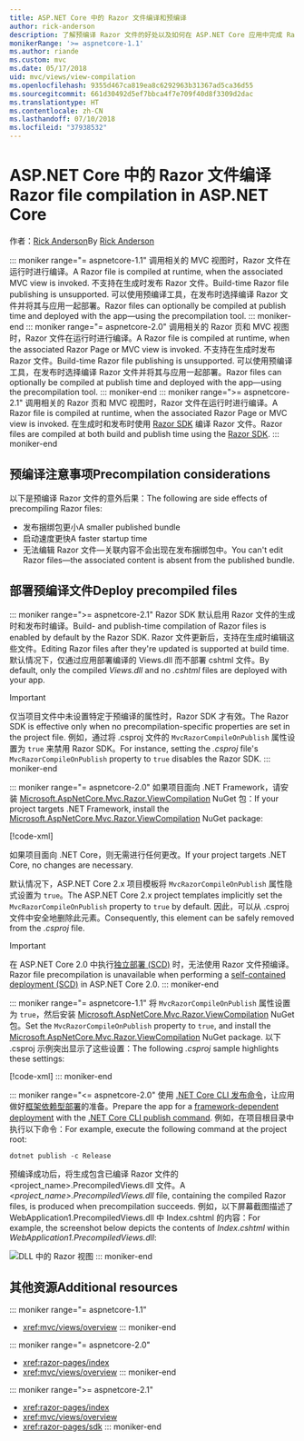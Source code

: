 ```yaml
---
title: ASP.NET Core 中的 Razor 文件编译和预编译
author: rick-anderson
description: 了解预编译 Razor 文件的好处以及如何在 ASP.NET Core 应用中完成 Razor 文件预编译。
monikerRange: '>= aspnetcore-1.1'
ms.author: riande
ms.custom: mvc
ms.date: 05/17/2018
uid: mvc/views/view-compilation
ms.openlocfilehash: 9355d467ca819ea8c6292963b31367ad5ca36d55
ms.sourcegitcommit: 661d30492d5ef7bbca4f7e709f40d8f3309d2dac
ms.translationtype: HT
ms.contentlocale: zh-CN
ms.lasthandoff: 07/10/2018
ms.locfileid: "37938532"
---
```

# <a name="razor-file-compilation-in-aspnet-core"></a><span data-ttu-id="a7f10-103">ASP.NET Core 中的 Razor 文件编译</span><span class="sxs-lookup"><span data-stu-id="a7f10-103">Razor file compilation in ASP.NET Core</span></span>

<span data-ttu-id="a7f10-104">作者：[Rick Anderson](https://twitter.com/RickAndMSFT)</span><span class="sxs-lookup"><span data-stu-id="a7f10-104">By [Rick Anderson](https://twitter.com/RickAndMSFT)</span></span>

::: moniker range="= aspnetcore-1.1"
<span data-ttu-id="a7f10-105">调用相关的 MVC 视图时，Razor 文件在运行时进行编译。</span><span class="sxs-lookup"><span data-stu-id="a7f10-105">A Razor file is compiled at runtime, when the associated MVC view is invoked.</span></span> <span data-ttu-id="a7f10-106">不支持在生成时发布 Razor 文件。</span><span class="sxs-lookup"><span data-stu-id="a7f10-106">Build-time Razor file publishing is unsupported.</span></span> <span data-ttu-id="a7f10-107">可以使用预编译工具，在发布时选择编译 Razor 文件并将其与应用一起部署。</span><span class="sxs-lookup"><span data-stu-id="a7f10-107">Razor files can optionally be compiled at publish time and deployed with the app&mdash;using the precompilation tool.</span></span>
::: moniker-end
::: moniker range="= aspnetcore-2.0"
<span data-ttu-id="a7f10-108">调用相关的 Razor 页和 MVC 视图时，Razor 文件在运行时进行编译。</span><span class="sxs-lookup"><span data-stu-id="a7f10-108">A Razor file is compiled at runtime, when the associated Razor Page or MVC view is invoked.</span></span> <span data-ttu-id="a7f10-109">不支持在生成时发布 Razor 文件。</span><span class="sxs-lookup"><span data-stu-id="a7f10-109">Build-time Razor file publishing is unsupported.</span></span> <span data-ttu-id="a7f10-110">可以使用预编译工具，在发布时选择编译 Razor 文件并将其与应用一起部署。</span><span class="sxs-lookup"><span data-stu-id="a7f10-110">Razor files can optionally be compiled at publish time and deployed with the app&mdash;using the precompilation tool.</span></span>
::: moniker-end
::: moniker range=">= aspnetcore-2.1"
<span data-ttu-id="a7f10-111">调用相关的 Razor 页和 MVC 视图时，Razor 文件在运行时进行编译。</span><span class="sxs-lookup"><span data-stu-id="a7f10-111">A Razor file is compiled at runtime, when the associated Razor Page or MVC view is invoked.</span></span> <span data-ttu-id="a7f10-112">在生成时和发布时使用 [Razor SDK](xref:razor-pages/sdk) 编译 Razor 文件。</span><span class="sxs-lookup"><span data-stu-id="a7f10-112">Razor files are compiled at both build and publish time using the [Razor SDK](xref:razor-pages/sdk).</span></span>
::: moniker-end

## <a name="precompilation-considerations"></a><span data-ttu-id="a7f10-113">预编译注意事项</span><span class="sxs-lookup"><span data-stu-id="a7f10-113">Precompilation considerations</span></span>

<span data-ttu-id="a7f10-114">以下是预编译 Razor 文件的意外后果：</span><span class="sxs-lookup"><span data-stu-id="a7f10-114">The following are side effects of precompiling Razor files:</span></span>

* <span data-ttu-id="a7f10-115">发布捆绑包更小</span><span class="sxs-lookup"><span data-stu-id="a7f10-115">A smaller published bundle</span></span>
* <span data-ttu-id="a7f10-116">启动速度更快</span><span class="sxs-lookup"><span data-stu-id="a7f10-116">A faster startup time</span></span>
* <span data-ttu-id="a7f10-117">无法编辑 Razor 文件&mdash;关联内容不会出现在发布捆绑包中。</span><span class="sxs-lookup"><span data-stu-id="a7f10-117">You can't edit Razor files&mdash;the associated content is absent from the published bundle.</span></span>

## <a name="deploy-precompiled-files"></a><span data-ttu-id="a7f10-118">部署预编译文件</span><span class="sxs-lookup"><span data-stu-id="a7f10-118">Deploy precompiled files</span></span>

::: moniker range=">= aspnetcore-2.1"
<span data-ttu-id="a7f10-119">Razor SDK 默认启用 Razor 文件的生成时和发布时编译。</span><span class="sxs-lookup"><span data-stu-id="a7f10-119">Build- and publish-time compilation of Razor files is enabled by default by the Razor SDK.</span></span> <span data-ttu-id="a7f10-120">Razor 文件更新后，支持在生成时编辑这些文件。</span><span class="sxs-lookup"><span data-stu-id="a7f10-120">Editing Razor files after they're updated is supported at build time.</span></span> <span data-ttu-id="a7f10-121">默认情况下，仅通过应用部署编译的 Views.dll 而不部署 cshtml 文件。</span><span class="sxs-lookup"><span data-stu-id="a7f10-121">By default, only the compiled *Views.dll* and no *.cshtml* files are deployed with your app.</span></span>

> [!IMPORTANT]
> <span data-ttu-id="a7f10-122">仅当项目文件中未设置特定于预编译的属性时，Razor SDK 才有效。</span><span class="sxs-lookup"><span data-stu-id="a7f10-122">The Razor SDK is effective only when no precompilation-specific properties are set in the project file.</span></span> <span data-ttu-id="a7f10-123">例如，通过将 .csproj 文件的 `MvcRazorCompileOnPublish` 属性设置为 `true` 来禁用 Razor SDK。</span><span class="sxs-lookup"><span data-stu-id="a7f10-123">For instance, setting the *.csproj* file's `MvcRazorCompileOnPublish` property to `true` disables the Razor SDK.</span></span>
::: moniker-end

::: moniker range="= aspnetcore-2.0"
<span data-ttu-id="a7f10-124">如果项目面向 .NET Framework，请安装 [Microsoft.AspNetCore.Mvc.Razor.ViewCompilation](https://www.nuget.org/packages/Microsoft.AspNetCore.Mvc.Razor.ViewCompilation/) NuGet 包：</span><span class="sxs-lookup"><span data-stu-id="a7f10-124">If your project targets .NET Framework, install the [Microsoft.AspNetCore.Mvc.Razor.ViewCompilation](https://www.nuget.org/packages/Microsoft.AspNetCore.Mvc.Razor.ViewCompilation/) NuGet package:</span></span>

[!code-xml[](view-compilation/sample/DotNetFrameworkProject.csproj?name=snippet_ViewCompilationPackage)]

<span data-ttu-id="a7f10-125">如果项目面向 .NET Core，则无需进行任何更改。</span><span class="sxs-lookup"><span data-stu-id="a7f10-125">If your project targets .NET Core, no changes are necessary.</span></span>

<span data-ttu-id="a7f10-126">默认情况下，ASP.NET Core 2.x 项目模板将 `MvcRazorCompileOnPublish` 属性隐式设置为 `true`。</span><span class="sxs-lookup"><span data-stu-id="a7f10-126">The ASP.NET Core 2.x project templates implicitly set the `MvcRazorCompileOnPublish` property to `true` by default.</span></span> <span data-ttu-id="a7f10-127">因此，可以从 .csproj 文件中安全地删除此元素。</span><span class="sxs-lookup"><span data-stu-id="a7f10-127">Consequently, this element can be safely removed from the *.csproj* file.</span></span>

> [!IMPORTANT]
> <span data-ttu-id="a7f10-128">在 ASP.NET Core 2.0 中执行[独立部署 (SCD)](/dotnet/core/deploying/#self-contained-deployments-scd) 时，无法使用 Razor 文件预编译。</span><span class="sxs-lookup"><span data-stu-id="a7f10-128">Razor file precompilation is unavailable when performing a [self-contained deployment (SCD)](/dotnet/core/deploying/#self-contained-deployments-scd) in ASP.NET Core 2.0.</span></span>
::: moniker-end

::: moniker range="= aspnetcore-1.1"
<span data-ttu-id="a7f10-129">将 `MvcRazorCompileOnPublish` 属性设置为 `true`，然后安装 [Microsoft.AspNetCore.Mvc.Razor.ViewCompilation](https://www.nuget.org/packages/Microsoft.AspNetCore.Mvc.Razor.ViewCompilation/) NuGet 包。</span><span class="sxs-lookup"><span data-stu-id="a7f10-129">Set the `MvcRazorCompileOnPublish` property to `true`, and install the [Microsoft.AspNetCore.Mvc.Razor.ViewCompilation](https://www.nuget.org/packages/Microsoft.AspNetCore.Mvc.Razor.ViewCompilation/) NuGet package.</span></span> <span data-ttu-id="a7f10-130">以下 .csproj 示例突出显示了这些设置：</span><span class="sxs-lookup"><span data-stu-id="a7f10-130">The following *.csproj* sample highlights these settings:</span></span>

[!code-xml[](view-compilation/sample/MvcRazorCompileOnPublish.csproj?highlight=4,10)]
::: moniker-end

::: moniker range="<= aspnetcore-2.0"
<span data-ttu-id="a7f10-131">使用 [.NET Core CLI 发布命令](/dotnet/core/tools/dotnet-publish)，让应用做好[框架依赖型部署](/dotnet/core/deploying/#framework-dependent-deployments-fdd)的准备。</span><span class="sxs-lookup"><span data-stu-id="a7f10-131">Prepare the app for a [framework-dependent deployment](/dotnet/core/deploying/#framework-dependent-deployments-fdd) with the [.NET Core CLI publish command](/dotnet/core/tools/dotnet-publish).</span></span> <span data-ttu-id="a7f10-132">例如，在项目根目录中执行以下命令：</span><span class="sxs-lookup"><span data-stu-id="a7f10-132">For example, execute the following command at the project root:</span></span>

```console
dotnet publish -c Release
```

<span data-ttu-id="a7f10-133">预编译成功后，将生成包含已编译 Razor 文件的 <project_name>.PrecompiledViews.dll 文件。</span><span class="sxs-lookup"><span data-stu-id="a7f10-133">A *<project_name>.PrecompiledViews.dll* file, containing the compiled Razor files, is produced when precompilation succeeds.</span></span> <span data-ttu-id="a7f10-134">例如，以下屏幕截图描述了 WebApplication1.PrecompiledViews.dll 中 Index.cshtml 的内容：</span><span class="sxs-lookup"><span data-stu-id="a7f10-134">For example, the screenshot below depicts the contents of *Index.cshtml* within *WebApplication1.PrecompiledViews.dll*:</span></span>

![DLL 中的 Razor 视图](view-compilation/_static/razor-views-in-dll.png)
::: moniker-end

## <a name="additional-resources"></a><span data-ttu-id="a7f10-136">其他资源</span><span class="sxs-lookup"><span data-stu-id="a7f10-136">Additional resources</span></span>

::: moniker range="= aspnetcore-1.1"
* <xref:mvc/views/overview>
::: moniker-end

::: moniker range="= aspnetcore-2.0"
* <xref:razor-pages/index>
* <xref:mvc/views/overview>
::: moniker-end

::: moniker range=">= aspnetcore-2.1"
* <xref:razor-pages/index>
* <xref:mvc/views/overview>
* <xref:razor-pages/sdk>
::: moniker-end
